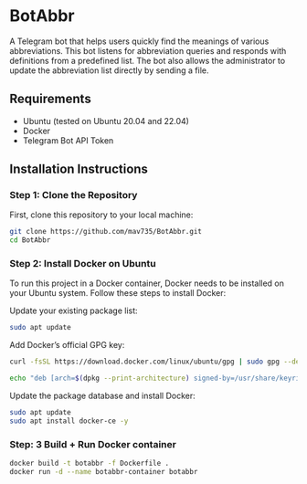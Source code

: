 # BotAbbr

A Telegram bot that helps users quickly find the meanings of various abbreviations. This bot listens for abbreviation queries and responds with definitions from a predefined list. The bot also allows the administrator to update the abbreviation list directly by sending a file.

## Requirements

- Ubuntu (tested on Ubuntu 20.04 and 22.04)
- Docker
- Telegram Bot API Token

## Installation Instructions

### Step 1: Clone the Repository

First, clone this repository to your local machine:

```bash
git clone https://github.com/mav735/BotAbbr.git
cd BotAbbr
```

### Step 2: Install Docker on Ubuntu
To run this project in a Docker container, Docker needs to be installed on your Ubuntu system. Follow these steps to install Docker:

Update your existing package list:

```bash
sudo apt update
```

Add Docker’s official GPG key:

```bash
curl -fsSL https://download.docker.com/linux/ubuntu/gpg | sudo gpg --dearmor -o /usr/share/keyrings/docker-archive-keyring.gpg
```

```bash
echo "deb [arch=$(dpkg --print-architecture) signed-by=/usr/share/keyrings/docker-archive-keyring.gpg] https://download.docker.com/linux/ubuntu $(lsb_release -cs) stable" | sudo tee /etc/apt/sources.list.d/docker.list > /dev/null
```

Update the package database and install Docker:

```bash
sudo apt update
sudo apt install docker-ce -y
```

### Step: 3 Build + Run Docker container

```bash
docker build -t botabbr -f Dockerfile .
docker run -d --name botabbr-container botabbr
```